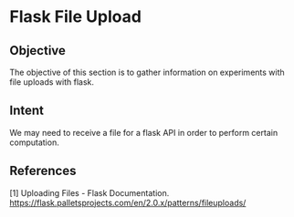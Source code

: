 # Flask File Upload
## Objective
The objective of this section is to gather information on experiments with file uploads with flask.

## Intent
We may need to receive a file for a flask API in order to perform certain computation.

## References
[1] Uploading Files - Flask Documentation. https://flask.palletsprojects.com/en/2.0.x/patterns/fileuploads/  